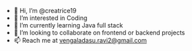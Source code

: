 - 👋 Hi, I’m @creatrice19
- 👀 I’m interested in Coding
- 🌱 I’m currently learning Java full stack
- 💞️ I’m looking to collaborate on frontend or backend projects
- 📫 Reach me at vengaladasu.ravi2@gmail.com

<!---
creatrice19/creatrice19 is a ✨ special ✨ repository because its `README.md` (this file) appears on your GitHub profile.
You can click the Preview link to take a look at your changes.
--->
